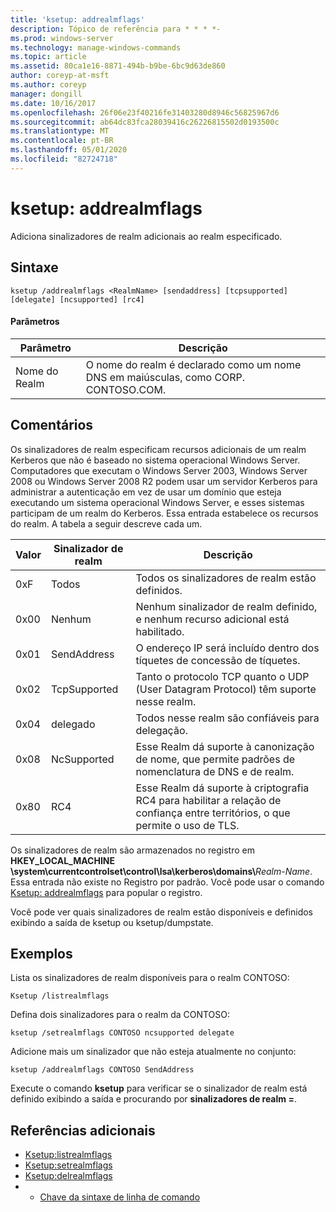 ```yaml
---
title: 'ksetup: addrealmflags'
description: Tópico de referência para * * * *-
ms.prod: windows-server
ms.technology: manage-windows-commands
ms.topic: article
ms.assetid: 80ca1e16-8871-494b-b9be-6bc9d63de860
author: coreyp-at-msft
ms.author: coreyp
manager: dongill
ms.date: 10/16/2017
ms.openlocfilehash: 26f06e23f40216fe31403280d8946c56825967d6
ms.sourcegitcommit: ab64dc83fca28039416c26226815502d0193500c
ms.translationtype: MT
ms.contentlocale: pt-BR
ms.lasthandoff: 05/01/2020
ms.locfileid: "82724718"
---
```

# <a name="ksetupaddrealmflags"></a>ksetup: addrealmflags



Adiciona sinalizadores de realm adicionais ao realm especificado.

## <a name="syntax"></a>Sintaxe

```
ksetup /addrealmflags <RealmName> [sendaddress] [tcpsupported] [delegate] [ncsupported] [rc4]
```

#### <a name="parameters"></a>Parâmetros

|Parâmetro|Descrição|
|---------|-----------|
|Nome do Realm|O nome do realm é declarado como um nome DNS em maiúsculas, como CORP. CONTOSO.COM.|

## <a name="remarks"></a>Comentários

Os sinalizadores de realm especificam recursos adicionais de um realm Kerberos que não é baseado no sistema operacional Windows Server. Computadores que executam o Windows Server 2003, Windows Server 2008 ou Windows Server 2008 R2 podem usar um servidor Kerberos para administrar a autenticação em vez de usar um domínio que esteja executando um sistema operacional Windows Server, e esses sistemas participam de um realm do Kerberos. Essa entrada estabelece os recursos do realm. A tabela a seguir descreve cada um.

|Valor|Sinalizador de realm|Descrição|
|-----|----------|-----------|
|0xF|Todos|Todos os sinalizadores de realm estão definidos.|
|0x00|Nenhum|Nenhum sinalizador de realm definido, e nenhum recurso adicional está habilitado.|
|0x01|SendAddress|O endereço IP será incluído dentro dos tíquetes de concessão de tíquetes.|
|0x02|TcpSupported|Tanto o protocolo TCP quanto o UDP (User Datagram Protocol) têm suporte nesse realm.|
|0x04|delegado|Todos nesse realm são confiáveis para delegação.|
|0x08|NcSupported|Esse Realm dá suporte à canonização de nome, que permite padrões de nomenclatura de DNS e de realm.|
|0x80|RC4|Esse Realm dá suporte à criptografia RC4 para habilitar a relação de confiança entre territórios, o que permite o uso de TLS.|

Os sinalizadores de realm são armazenados no registro em **HKEY_LOCAL_MACHINE \system\currentcontrolset\control\lsa\kerberos\domains\\**<em>Realm-Name</em>. Essa entrada não existe no Registro por padrão. Você pode usar o comando [Ksetup: addrealmflags](ksetup-addrealmflags.md) para popular o registro.

Você pode ver quais sinalizadores de realm estão disponíveis e definidos exibindo a saída de ksetup ou ksetup/dumpstate.

## <a name="examples"></a>Exemplos

Lista os sinalizadores de realm disponíveis para o realm CONTOSO:
```
Ksetup /listrealmflags
```
Defina dois sinalizadores para o realm da CONTOSO:
```
ksetup /setrealmflags CONTOSO ncsupported delegate
```
Adicione mais um sinalizador que não esteja atualmente no conjunto:
```
ksetup /addrealmflags CONTOSO SendAddress
```
Execute o comando **ksetup** para verificar se o sinalizador de realm está definido exibindo a saída e procurando por **sinalizadores de realm =**.

## <a name="additional-references"></a>Referências adicionais

-   [Ksetup:listrealmflags](ksetup-listrealmflags.md)
-   [Ksetup:setrealmflags](ksetup-setrealmflags.md)
-   [Ksetup:delrealmflags](ksetup-delrealmflags.md)
-   - [Chave da sintaxe de linha de comando](command-line-syntax-key.md)